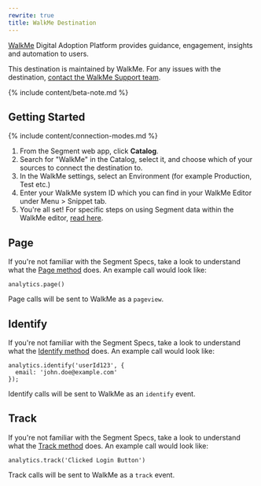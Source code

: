 ```yaml
---
rewrite: true
title: WalkMe Destination
---
```

[WalkMe](https://www.walkme.com/?utm_source=segmentio&utm_medium=docs&utm_campaign=partners) Digital Adoption Platform provides guidance, engagement, insights and automation to users.

This destination is maintained by WalkMe. For any issues with the destination, [contact the WalkMe Support team](mailto:support@walkme.com).

{% include content/beta-note.md %}


## Getting Started

{% include content/connection-modes.md %}

1. From the Segment web app, click **Catalog**.
2. Search for "WalkMe" in the Catalog, select it, and choose which of your sources to connect the destination to.
3. In the WalkMe settings, select an Environment (for example Production, Test etc.)
4. Enter your WalkMe system ID which you can find in your WalkMe Editor under Menu > Snippet tab.
5. You're all set! For specific steps on using Segment data within the WalkMe editor, [read here](https://support.walkme.com/?p=15147&post_type=ht_kb&preview=1&_ppp=ab530c4600).

## Page

If you're not familiar with the Segment Specs, take a look to understand what the [Page method](/docs/connections/spec/page/) does. An example call would look like:

```
analytics.page()
```

Page calls will be sent to WalkMe as a `pageview`.


## Identify

If you're not familiar with the Segment Specs, take a look to understand what the [Identify method](/docs/connections/spec/identify/) does. An example call would look like:

```
analytics.identify('userId123', {
  email: 'john.doe@example.com'
});
```

Identify calls will be sent to WalkMe as an `identify` event.


## Track

If you're not familiar with the Segment Specs, take a look to understand what the [Track method](/docs/connections/spec/track/) does. An example call would look like:

```
analytics.track('Clicked Login Button')
```

Track calls will be sent to WalkMe as a `track` event.
